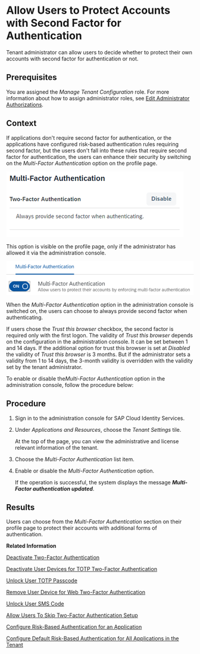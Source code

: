 <!-- loiod9cbb6d2fdf44819bc57e16f337b501b -->

# Allow Users to Protect Accounts with Second Factor for Authentication

Tenant administrator can allow users to decide whether to protect their own accounts with second factor for authentication or not.



<a name="loiod9cbb6d2fdf44819bc57e16f337b501b__prereq_v3j_xzf_ppb"/>

## Prerequisites

You are assigned the *Manage Tenant Configuration* role. For more information about how to assign administrator roles, see [Edit Administrator Authorizations](edit-administrator-authorizations-86ee374.md).



## Context

If applications don't require second factor for authentication, or the applications have configured risk-based authentication rules requiring second factor, but the users don't fall into these rules that require second factor for authentication, the users can enhance their security by switching on the *Multi-Factor Authentication* option on the profile page.

![](images/TFA_Profile_Page_2aeca46.png)

This option is visible on the profile page, only if the administrator has allowed it via the administration console.

![](images/MMFA_Administration_Console_87ccd7e.png)

When the *Multi-Factor Authentication* option in the administration console is switched on, the users can choose to always provide second factor when authenticating.

If users chose the *Trust this browser* checkbox, the second factor is required only with the first logon. The validity of *Trust this browser* depends on the configuration in the administration console. It can be set between 1 and 14 days. If the additional option for trust this browser is set at *Disabled* the validity of *Trust this browser* is 3 months. But if the administrator sets a validity from 1 to 14 days, the 3-month validity is overridden with the validity set by the tenant administrator.

To enable or disable the*Multi-Factor Authentication* option in the administration console, follow the procedure below:



## Procedure

1.  Sign in to the administration console for SAP Cloud Identity Services.

2.  Under *Applications and Resources*, choose the *Tenant Settings* tile.

    At the top of the page, you can view the administrative and license relevant information of the tenant.

3.  Choose the *Multi-Factor Authentication* list item.

4.  Enable or disable the *Multi-Factor Authentication* option.

    If the operation is successful, the system displays the message ***Multi-Factor authentication updated***.




<a name="loiod9cbb6d2fdf44819bc57e16f337b501b__result_mqz_lwh_h3b"/>

## Results

Users can choose from the *Multi-Factor Authentication* section on their profile page to protect their accounts with additional forms of authentication.

**Related Information**  


[Deactivate Two-Factor Authentication](deactivate-two-factor-authentication-15db825.md "You can deactivate the second factor (passcode or security key) if the user has activated it via the profile page.")

[Deactivate User Devices for TOTP Two-Factor Authentication](deactivate-user-devices-for-totp-two-factor-authentication-87324d5.md "This document shows you how to deactivate the mobile devices used by a user to generate passcodes for access to applications requiring time-based one-time (TOTP) as two-factor authentication. You deactivate the user mobile devices from the administration console for SAP Cloud Identity Services.")

[Unlock User TOTP Passcode](unlock-user-totp-passcode-cb6615d.md "You can unlock a user passcode when the user must log on to the application before the automatic unlock time of 60 minutes has passed.")

[Remove User Device for Web Two-Factor Authentication](remove-user-device-for-web-two-factor-authentication-9529d97.md "This document shows you how to remove the registered devices used by a user for access to applications requiring web two-factor authentication (FIDO2 standard).")

[Unlock User SMS Code](unlock-user-sms-code-6120cc2.md "You can unlock a user SMS code when the user must log on to the application before the automatic unlock time of 60 minutes has passed.")

[Allow Users To Skip Two-Factor Authentication Setup](allow-users-to-skip-two-factor-authentication-setup-dfb08b3.md "You can set the number of days for which the users can postpone the enabling of second factor for authentication.")

[Configure Risk-Based Authentication for an Application](configure-risk-based-authentication-for-an-application-bc52fbf.md#loiobc52fbf3d59447bbb6aa22f80d8b6056 "You can define rules for authentication according to different risk factors and apply actions like Allow, Deny, and Two-Factor Authentication.")

[Configure Default Risk-Based Authentication for All Applications in the Tenant](configure-default-risk-based-authentication-for-all-applications-in-the-tenant-1aab51a.md#loio1aab51ae62b94f79b4c6dac7a00857c2 "You can define rules for authentication according to different risk factors and apply actions like Allow, Deny, and Two-Factor Authentication for all applications in a tenant.")

